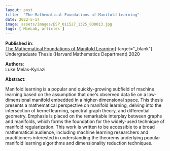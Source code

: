 ```yaml
---
layout: post
title:  "The Mathematical Foundations of Manifold Learning"
date: 2022-5-17
image: assets/images/ESP_011527_1325_000013.jpg
tags: [ MinLab, articles ]
---
```


**Published in**:   
[The Mathematical Foundations of Manifold Learning](https://arxiv.org/pdf/2011.01307.pdf){:target="_blank"}  
Undergraduate Thesis (Harvard Mathematics Department) 2020

**Authors**:   
Luke Melas-Kyriazi

**Abstract**:   

Manifold learning is a popular and quickly-growing subfield of machine learning based on the assumption that one's observed data lie on a low-dimensional manifold embedded in a higher-dimensional space. This thesis presents a mathematical perspective on manifold learning, delving into the intersection of kernel learning, spectral graph theory, and differential geometry. Emphasis is placed on the remarkable interplay between graphs and manifolds, which forms the foundation for the widely-used technique of manifold regularization. This work is written to be accessible to a broad mathematical audience, including machine learning researchers and practitioners interested in understanding the theorems underlying popular manifold learning algorithms and dimensionality reduction techniques. 